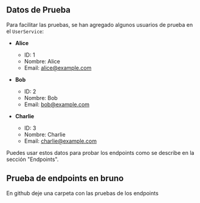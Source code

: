 ## Datos de Prueba

Para facilitar las pruebas, se han agregado algunos usuarios de prueba en el `UserService`:

- **Alice**
  - ID: 1
  - Nombre: Alice
  - Email: alice@example.com

- **Bob**
  - ID: 2
  - Nombre: Bob
  - Email: bob@example.com

- **Charlie**
  - ID: 3
  - Nombre: Charlie
  - Email: charlie@example.com

Puedes usar estos datos para probar los endpoints como se describe en la sección "Endpoints".

## Prueba de endpoints en bruno
 
 En github deje una carpeta con las pruebas de los endpoints



